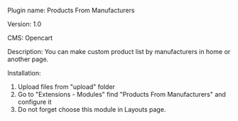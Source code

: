 
Plugin name: Products From Manufacturers

Version: 1.0

CMS:
Opencart

Description:
You can make custom product list by manufacturers in home or another page. 

Installation:
1. Upload files from "upload" folder
2. Go to "Extensions - Modules" find "Products From Manufacturers" and configure it
3. Do not forget choose this module in Layouts page.
